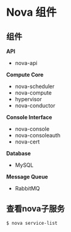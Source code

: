 # Nova 组件

## 组件

**API**

- nova-api

**Compute Core**

- nova-scheduler
- nova-compute
- hypervisor
- nova-conductor

**Console Interface**

- nova-console
- nova-consoleauth
- nova-cert

**Database**

- MySQL

**Message Queue**

- RabbitMQ

## 查看nova子服务

```
$ nova service-list
```
